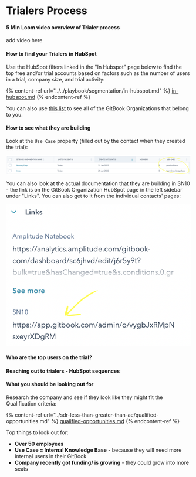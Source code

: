 # Trialers Process

#### 5 Min Loom video overview of Trialer process

add video here

#### How to find your Trialers in HubSpot

Use the HubSpot filters linked in the "In Hubspot" page below to find the top free and/or trial accounts based on factors such as the number of users in a trial, company size, and trial activity:

{% content-ref url="../../playbook/segmentation/in-hubspot.md" %}
[in-hubspot.md](../../playbook/segmentation/in-hubspot.md)
{% endcontent-ref %}

You can also use [this list](https://app.hubspot.com/contacts/8443689/objects/2-1138478/views/6957836/list) to see all of the GitBook Organizations that belong to you.&#x20;

#### How to see what they are building

Look at the `Use Case` property (filled out by the contact when they created the trial):

![In the list view](<../../.gitbook/assets/Screenshot 2022-02-02 at 1.43.07 PM.png>)

You can also look at the actual documentation that they are building in SN10 - the link is on the GitBook Organization HubSpot page in the left sidebar under "Links". You can also get to it from the individual contacts' pages:

![](<../../.gitbook/assets/Screenshot 2022-02-02 at 1.49.20 PM.png>)

####



#### Who are the top users on the trial?

#### Reaching out to trialers - HubSpot sequences

#### What you should be looking out for

Research the company and see if they look like they might fit the Qualification criteria:

{% content-ref url="../sdr-less-than-greater-than-ae/qualified-opportunities.md" %}
[qualified-opportunities.md](../sdr-less-than-greater-than-ae/qualified-opportunities.md)
{% endcontent-ref %}

Top things to look out for:

* **Over 50 employees**
* **Use Case = Internal Knowledge Base** - because they will need more internal users in their GitBook
* **Company recently got funding/ is growing** - they could grow into more seats
